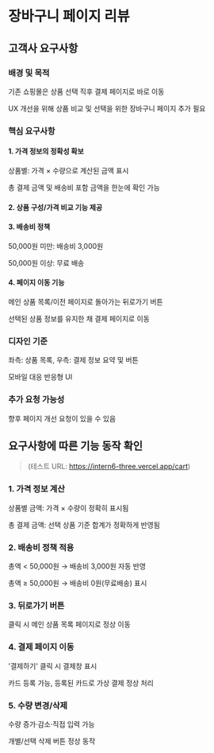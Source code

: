 # 장바구니 페이지 리뷰

## 고객사 요구사항

### 배경 및 목적

기존 쇼핑몰은 상품 선택 직후 결제 페이지로 바로 이동

UX 개선을 위해 상품 비교 및 선택을 위한 장바구니 페이지 추가 필요

### 핵심 요구사항

#### 1. 가격 정보의 정확성 확보

상품별: 가격 × 수량으로 계산된 금액 표시

총 결제 금액 및 배송비 포함 금액을 한눈에 확인 가능

#### 2. 상품 구성/가격 비교 기능 제공

#### 3. 배송비 정책

50,000원 미만: 배송비 3,000원

50,000원 이상: 무료 배송

#### 4. 페이지 이동 기능

메인 상품 목록/이전 페이지로 돌아가는 뒤로가기 버튼

선택된 상품 정보를 유지한 채 결제 페이지로 이동

### 디자인 기준

좌측: 상품 목록, 우측: 결제 정보 요약 및 버튼

모바일 대응 반응형 UI

### 추가 요청 가능성

향후 페이지 개선 요청이 있을 수 있음

## 요구사항에 따른 기능 동작 확인

> (테스트 URL: https://intern6-three.vercel.app/cart)

### 1. 가격 정보 계산

상품별 금액: 가격 × 수량이 정확히 표시됨

총 결제 금액: 선택 상품 기준 합계가 정확하게 반영됨

### 2. 배송비 정책 적용

총액 < 50,000원 → 배송비 3,000원 자동 반영

총액 ≥ 50,000원 → 배송비 0원(무료배송) 표시

### 3. 뒤로가기 버튼

클릭 시 메인 상품 목록 페이지로 정상 이동

### 4. 결제 페이지 이동

'결제하기' 클릭 시 결제창 표시

카드 등록 가능, 등록된 카드로 가상 결제 정상 처리

### 5. 수량 변경/삭제

수량 증가·감소·직접 입력 가능

개별/선택 삭제 버튼 정상 동작